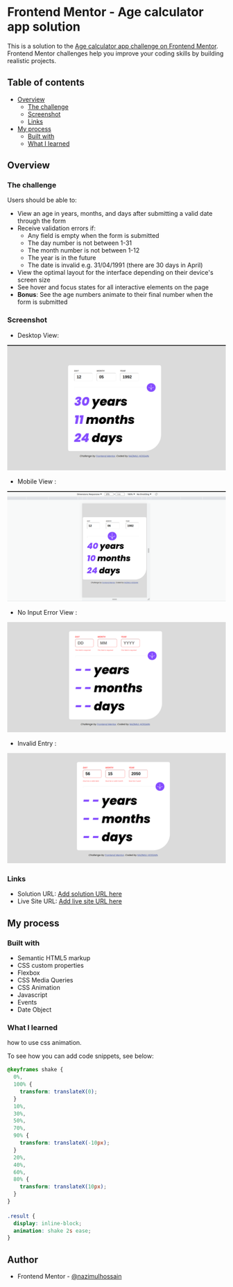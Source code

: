 # Frontend Mentor - Age calculator app solution

This is a solution to the [Age calculator app challenge on Frontend Mentor](https://www.frontendmentor.io/challenges/age-calculator-app-dF9DFFpj-Q). Frontend Mentor challenges help you improve your coding skills by building realistic projects.

## Table of contents

- [Overview](#overview)
  - [The challenge](#the-challenge)
  - [Screenshot](#screenshot)
  - [Links](#links)
- [My process](#my-process)
  - [Built with](#built-with)
  - [What I learned](#what-i-learned)

## Overview

### The challenge

Users should be able to:

- View an age in years, months, and days after submitting a valid date through the form
- Receive validation errors if:
  - Any field is empty when the form is submitted
  - The day number is not between 1-31
  - The month number is not between 1-12
  - The year is in the future
  - The date is invalid e.g. 31/04/1991 (there are 30 days in April)
- View the optimal layout for the interface depending on their device's screen size
- See hover and focus states for all interactive elements on the page
- **Bonus**: See the age numbers animate to their final number when the form is submitted

### Screenshot

- Desktop View:

![](./desktop-complete.png)

- Mobile View :

![](./mobile-view.png)

- No Input Error View :

![](./no-input-error.png)

- Invalid Entry :

![](./invalid-entry-error.png)

### Links

- Solution URL: [Add solution URL here](https://github.com/nazimulhossain/age-calculator)
- Live Site URL: [Add live site URL here](https://chic-alpaca-cede2c.netlify.app/)

## My process

### Built with

- Semantic HTML5 markup
- CSS custom properties
- Flexbox
- CSS Media Queries
- CSS Animation
- Javascript
- Events
- Date Object

### What I learned

how to use css animation.

To see how you can add code snippets, see below:

```css
@keyframes shake {
  0%,
  100% {
    transform: translateX(0);
  }
  10%,
  30%,
  50%,
  70%,
  90% {
    transform: translateX(-10px);
  }
  20%,
  40%,
  60%,
  80% {
    transform: translateX(10px);
  }
}

.result {
  display: inline-block;
  animation: shake 2s ease;
}
```

## Author

- Frontend Mentor - [@nazimulhossain](https://www.frontendmentor.io/profile/nazimulhossain)
